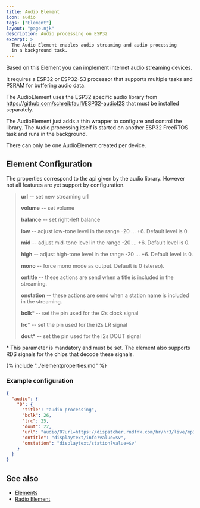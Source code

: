 ```yaml
---
title: Audio Element
icon: audio
tags: ["Element"]
layout: "page.njk"
description: Audio processing on ESP32
excerpt: >
  The Audio Element enables audio streaming and audio processing
  in a background task.
---
```


Based on this Element you can implement internet audio streaming devices.

It requires a ESP32 or ESP32-S3 processor that supports multiple tasks
and PSRAM for buffering audio data.

The AudioElement uses the ESP32 specific audio library from
<https://github.com/schreibfaul1/ESP32-audioI2S> that must be installed separately.

The AudioElement just adds a thin wrapper to configure and control the library. The Audio processing itself is started on another ESP32 FreeRTOS task and runs in the background.

There can only be one AudioElement created per device.

## Element Configuration

The properties correspond to the api given by the audio library.
However not all features are yet support by configuration.

> **url** -- set new streaming url
>
> **volume** -- set volume
>
> **balance** -- set right-left balance
>
> **low** -- adjust low-tone level in the range -20 ... +6. Default level is 0.
>
> **mid** -- adjust mid-tone level in the range -20 ... +6. Default level is 0.
>
> **high** -- adjust high-tone level in the range -20 ... +6. Default level is 0.
>
> **mono** -- force mono mode as output. Default is 0 (stereo).
>
> **ontitle** -- these actions are send when a title is included in the streaming.
>
> **onstation** -- these actions are send when a station name is included in the streaming.
>
> **bclk**\* -- set the pin used for the i2s clock signal
>
> **lrc**\* -- set the pin used for the i2s LR signal
>
> **dout**\* -- set the pin used for the i2s DOUT signal

\* This parameter is mandatory and must be set.
The element also supports RDS signals for the chips that decode these signals.

{% include "../elementproperties.md" %}


### Example configuration

``` json
{
  "audio": {
    "0": {
      "title": "audio processing",
      "bclk": 26,
      "lrc": 25,
      "dout": 22,
      "url": "audio/0?url=https://dispatcher.rndfnk.com/hr/hr3/live/mp3/high",
      "ontitle": "displaytext/info?value=$v",
      "onstation": "displaytext/station?value=$v"
    }
  }
}
```


## See also

* [Elements](/elements/index.md)
* [Radio Element](/elements/audio/radio.md)
